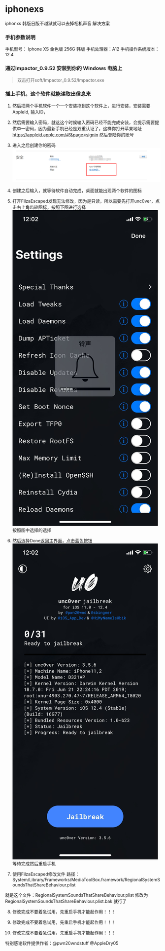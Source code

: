 ﻿# iphonexs
iphonxs 韩版日版不越狱就可以去掉相机声音 解决方案

### 手机参数说明
手机型号： Iphone XS 金色版 256G 韩版
手机处理器：A12
手机操作系统版本：12.4

### 通过Impactor_0.9.52 安装到你的 Windows 电脑上

> 双击打开soft/Impactor_0.9.52/Impactor.exe

### 插上手机，这个软件就能读取出信息来

1. 然后把两个手机软件一个一个安装拖到这个软件上，进行安装，安装需要AppleId, 输入ID，
2. 然后需要输入密码，就这这个时候输入密码已经不能完成安装，会提示需要提供单一密码，因为最新手机已经是双重认证了，这样你打开苹果地址
https://appleid.apple.com/#!&page=signin 然后登陆你的账号
3. 进入之后创建你的密码
![创建你的密码](imgs/product_password.png)

4. 创建之后输入，就等待软件自动完成，桌面就能出现两个软件的图标

5. 打开FilzaEscaped发现无法修改，因为是只读，所以需要先打开unc0ver，点击右上角齿轮图标，按照下图进行选择
![打开Unc0ver点击右上角齿轮图标](imgs/1.jpg)
按照图中选择的选择

6. 然后选择Done返回主界面，点击蓝色按钮
![](imgs/2.jpg)
等待完成然后重启手机
7. 使用FilzaEscaped修改文件
路径：System/Library/Frameworks/MediaToolBox.framework/RegionalSystemSoundsThatShareBehaviour.plist

就是这个文件：RegionalSystemSoundsThatShareBehaviour.plist
修改为RegionalSystemSoundsThatShareBehaviour.plist.bak
就行了

8. 修改完成不要着急试用，先重启手机才能起作用！！！

9. 修改完成不要着急试用，先重启手机才能起作用！！！

10. 修改完成不要着急试用，先重启手机才能起作用！！！

特别感谢软件提供作者：@pwn20wndstuff @AppleDry05
